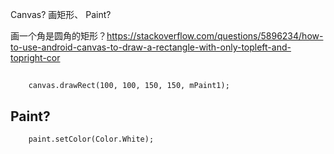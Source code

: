 

Canvas? 画矩形、
Paint?

画一个角是圆角的矩形？https://stackoverflow.com/questions/5896234/how-to-use-android-canvas-to-draw-a-rectangle-with-only-topleft-and-topright-cor

##
```
    canvas.drawRect(100, 100, 150, 150, mPaint1);
```

## Paint?
```
    paint.setColor(Color.White);
```